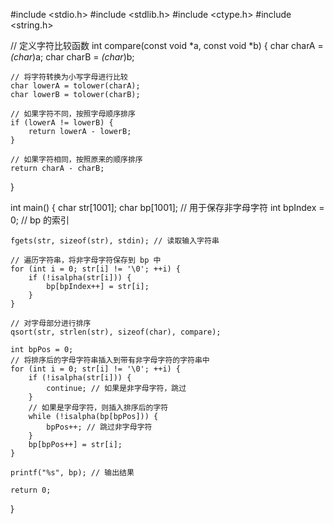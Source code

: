 #include <stdio.h>
#include <stdlib.h>
#include <ctype.h>
#include <string.h>

// 定义字符比较函数
int compare(const void *a, const void *b) {
    char charA = *(char*)a;
    char charB = *(char*)b;

    // 将字符转换为小写字母进行比较
    char lowerA = tolower(charA);
    char lowerB = tolower(charB);

    // 如果字符不同，按照字母顺序排序
    if (lowerA != lowerB) {
        return lowerA - lowerB;
    }

    // 如果字符相同，按照原来的顺序排序
    return charA - charB;
}

int main() {
    char str[1001];
    char bp[1001]; // 用于保存非字母字符
    int bpIndex = 0; // bp 的索引

    fgets(str, sizeof(str), stdin); // 读取输入字符串

    // 遍历字符串，将非字母字符保存到 bp 中
    for (int i = 0; str[i] != '\0'; ++i) {
        if (!isalpha(str[i])) {
            bp[bpIndex++] = str[i];
        }
    }

    // 对字母部分进行排序
    qsort(str, strlen(str), sizeof(char), compare);

    int bpPos = 0;
    // 将排序后的字母字符串插入到带有非字母字符的字符串中
    for (int i = 0; str[i] != '\0'; ++i) {
        if (!isalpha(str[i])) {
            continue; // 如果是非字母字符，跳过
        }
        // 如果是字母字符，则插入排序后的字符
        while (!isalpha(bp[bpPos])) {
            bpPos++; // 跳过非字母字符
        }
        bp[bpPos++] = str[i];
    }

    printf("%s", bp); // 输出结果

    return 0;
}

